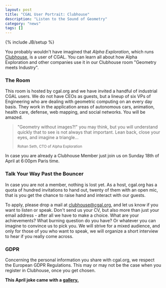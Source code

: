 ```yaml
---
layout: post
title: "CGAL User Portrait: Clubhouse"
description: "Listen to the Sound of Geometry"
category: "news"
tags: []
---
```

{% include JB/setup %}

<p>You probably wouldn't have imagined that <em>Alpha Exploration</em>, which runs
<a href="https://apps.apple.com/us/app/id1503133294">Clubhouse</a>, is a user of CGAL.
You can learn all about how Alpha Exploration and other companies use it in our
Clubhouse room "Geometry meets Industry".</p>


<h3>The Room</h3>

<p>This room is hosted by cgal.org and we have invited a handful of industrial CGAL users.
We do not have CEOs as guests, but a lineup of six VPs of Engineering who are dealing with geometric
computing on an every day basis. They work in the application areas of autonomous cars,
animation, health care, defense, web mapping, and social networks. You will be amazed.</p>

<blockquote>
<p>"Geometry without images?!" you may think, but you will understand quickly that to see
is not always that important. Lean back, close your eyes, and imagine a triangle...</p>
 <p><small>Rohan Seth, CTO of Alpha Exploration</small></p>
</blockquote>

<p>In case you are already a Clubhouse Member just join us on Sunday 18th of April at 6:00pm Paris time.</p>


<h3>Talk Your Way Past the Bouncer</h3>

<p>In case you are not a member, nothing is lost yet.   As a host, cgal.org has a quota
of hundred invitations to hand out, twenty of them with an open mic, that is you get the chance
to raise hand and interact with our guests.</p>

<p>To apply, please drop a mail at
<a href="mailto:clubhouse@cgal.org?subject=Please%20let%20me%20in">clubhouse@cgal.org</a>,
and let us know if you want to listen or speak.
Don't send us your CV, but also more than just your email address - after all we have to make a
choice. What are your achievements? What burning question do you have? Or whatever you can imagine
to convince us to pick you. We will strive for a mixed audience, and only for those of you  who want to speak,
we will organize a short interview to hear if you really come across.</p>

<h3>GDPR</h3>

<p>Concerning the personal information you share with cgal.org, we respect the European GDPR
Regulations. This may or may not be the case when you register in Clubhouse, once you get chosen.</p>


<p><b>This April joke came with a <a href="{{BASE_PATH}}/April21/index.html">gallery.</a></b></p>
